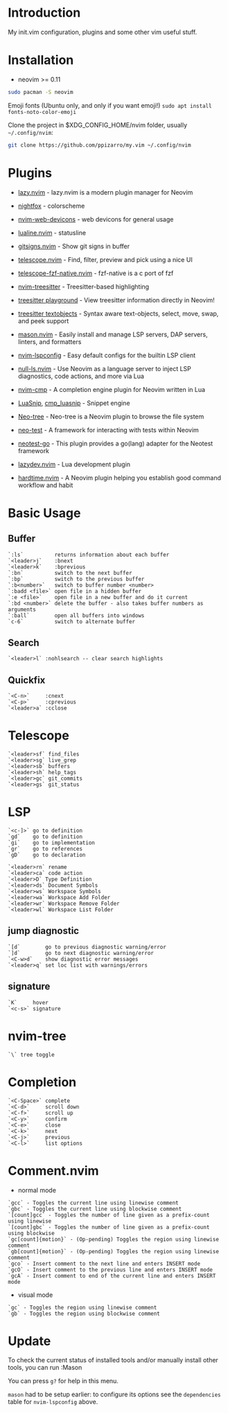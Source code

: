 # Introduction

My init.vim configuration, plugins and some other vim useful stuff.

# Installation

 - neovim >= 0.11
```bash
sudo pacman -S neovim
```
Emoji fonts (Ubuntu only, and only if you want emoji!) `sudo apt install fonts-noto-color-emoji`

Clone the project in $XDG_CONFIG_HOME/nvim folder, usually `~/.config/nvim`:

```bash
git clone https://github.com/ppizarro/my.vim ~/.config/nvim
```

# Plugins

- [lazy.nvim](https://github.com/folke/lazy.nvim) - lazy.nvim is a modern plugin manager for Neovim

- [nightfox](https://github.com/EdenEast/nightfox.nvim) - colorscheme

- [nvim-web-devicons](https://github.com/kyazdani42/nvim-web-devicons) - web devicons for general usage

- [lualine.nvim](https://github.com/hoob3rt/lualine.nvim) - statusline

- [gitsigns.nvim](https://github.com/lewis6991/gitsigns.nvim) - Show git signs in buffer

- [telescope.nvim](https://github.com/nvim-lua/telescope.nvim) - Find, filter, preview and pick using a nice UI
- [telescope-fzf-native.nvim](https://github.com/nvim-telescope/telescope-fzf-native.nvim) - fzf-native is a c port of fzf 

- [nvim-treesitter](https://github.com/nvim-treesitter/nvim-treesitter) - Treesitter-based highlighting 
- [treesitter playground](https://github.com/nvim-treesitter/playground) - View treesitter information directly in Neovim!
- [treesitter textobjects](https://github.com/nvim-treesitter/nvim-treesitter-textobjects) - Syntax aware text-objects, select, move, swap, and peek support

- [mason.nvim](https://github.com/williamboman/mason.nvim) - Easily install and manage LSP servers, DAP servers, linters, and formatters
- [nvim-lspconfig](https://github.com/neovim/nvim-lspconfig) - Easy default configs for the builtin LSP client
- [null-ls.nvim](https://github.com/nvimtools/none-ls.nvim) - Use Neovim as a language server to inject LSP diagnostics, code actions, and more via Lua

- [nvim-cmp](https://github.com/hrsh7th/nvim-cmp) - A completion engine plugin for Neovim written in Lua
- [LuaSnip](https://github.com/L3MON4D3/LuaSnip), [cmp_luasnip](https://github.com/saadparwaiz1/cmp_luasnip) - Snippet engine

- [Neo-tree](https://github.com/nvim-neo-tree/neo-tree.nvim) -  Neo-tree is a Neovim plugin to browse the file system

- [neo-test](https://github.com/nvim-neotest/neotest) - A framework for interacting with tests within Neovim
- [neotest-go](https://github.com/nvim-neotest/neotest-go) - This plugin provides a go(lang) adapter for the Neotest framework

- [lazydev.nvim](https://github.com/folke/lazydev.nvim) - Lua development plugin

- [hardtime.nvim](https://github.com/m4xshen/hardtime.nvim) - A Neovim plugin helping you establish good command workflow and habit

# Basic Usage

## Buffer
```help
`:ls`          returns information about each buffer
`<leader>j`    :bnext
`<leader>k`    :bprevious
`:bn`          switch to the next buffer
`:bp`          switch to the previous buffer
`:b<number>`   switch to buffer number <number>
`:badd <file>` open file in a hidden buffer
`:e <file>`    open file in a new buffer and do it current
`:bd <number>` delete the buffer - also takes buffer numbers as arguments
`:ball`        open all buffers into windows
`c-6`          switch to alternate buffer
```

## Search
```help
`<leader>l` :nohlsearch -- clear search highlights
```

## Quickfix
```help
`<C-n>`     :cnext
`<C-p>`     :cprevious
`<leader>a` :cclose
```

# Telescope
```help
`<leader>sf` find_files
`<leader>sg` live_grep
`<leader>sb` buffers
`<leader>sh` help_tags
`<leader>gc` git_commits
`<leader>gs` git_status
```

# LSP
```help
`<c-]>` go to definition
`gd`    go to definition
`gi`    go to implementation
`gr`    go to references
`gD`    go to declaration

`<leader>rn` rename
`<leader>ca` code action
`<leader>D` Type Definition
`<leader>ds` Document Symbols
`<leader>ws` Workspace Symbols
`<leader>wa` Workspace Add Folder
`<leader>wr` Workspace Remove Folder
`<leader>wl` Workspace List Folder
```

## jump diagnostic
```help
`[d`        go to previous diagnostic warning/error
`]d`        go to next diagnostic warning/error
`<C-w>d`    show diagnostic error messages
`<leader>q` set loc list with warnings/errors
```

## signature
```help
`K`     hover
`<c-s>` signature
```

# nvim-tree
```help
`\` tree toggle
```

# Completion
```help
`<C-Space>` complete
`<C-d>`     scroll down
`<C-f>`     scroll up
`<C-y>`     confirm
`<C-e>`     close
`<C-k>`     next
`<C-j>`     previous
`<C-l>`     list options
```

# Comment.nvim
 - normal mode

```help
`gcc` - Toggles the current line using linewise comment
`gbc` - Toggles the current line using blockwise comment
`[count]gcc` - Toggles the number of line given as a prefix-count using linewise
`[count]gbc` - Toggles the number of line given as a prefix-count using blockwise
`gc[count]{motion}` - (Op-pending) Toggles the region using linewise comment
`gb[count]{motion}` - (Op-pending) Toggles the region using linewise comment
`gco` - Insert comment to the next line and enters INSERT mode
`gcO` - Insert comment to the previous line and enters INSERT mode
`gcA` - Insert comment to end of the current line and enters INSERT mode
```

 - visual mode
```help
`gc` - Toggles the region using linewise comment
`gb` - Toggles the region using blockwise comment
```

# Update

To check the current status of installed tools and/or manually install
other tools, you can run
   :Mason

You can press `g?` for help in this menu.

`mason` had to be setup earlier: to configure its options see the
`dependencies` table for `nvim-lspconfig` above.
